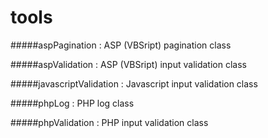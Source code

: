# tools

#####aspPagination : ASP (VBSript) pagination class

#####aspValidation : ASP (VBSript) input validation class

#####javascriptValidation : Javascript input validation class

#####phpLog : PHP log class

#####phpValidation : PHP input validation class

